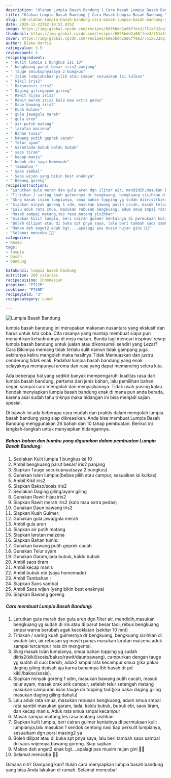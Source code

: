 ```yaml
---
description: "Olahan Lumpia Basah Bandung | Cara Masak Lumpia Basah Bandung Yang Menggugah Selera"
title: "Olahan Lumpia Basah Bandung | Cara Masak Lumpia Basah Bandung Yang Menggugah Selera"
slug: 546-olahan-lumpia-basah-bandung-cara-masak-lumpia-basah-bandung-yang-menggugah-selera
date: 2020-12-23T02:19:53.835Z
image: https://img-global.cpcdn.com/recipes/6895bdd2a86ffee3/751x532cq70/lumpia-basah-bandung-foto-resep-utama.jpg
thumbnail: https://img-global.cpcdn.com/recipes/6895bdd2a86ffee3/751x532cq70/lumpia-basah-bandung-foto-resep-utama.jpg
cover: https://img-global.cpcdn.com/recipes/6895bdd2a86ffee3/751x532cq70/lumpia-basah-bandung-foto-resep-utama.jpg
author: Blake Harris
ratingvalue: 3.5
reviewcount: 3
recipeingredient:
- " Kulit lumpia 1 bungkus isi 10"
- " bengkuang parut besar iris2 panjang"
- " Tauge secukupnyasaya 2 bungkus"
- " Isian lumpiabebas pilih atau campur sesuaikan isi kulkas"
- " Kikil iris2"
- " Baksososis iris2"
- " Daging gilingayam giling"
- " Rawit hijau iris2"
- " Rawit merah iris2 kalo mau extra pedas"
- " Daun bawang iris2"
- " Kuah Gulmer"
- " gula jawagula merah"
- " gula aren"
- " air putih matang"
- " larutan maizena"
- " Bahan tumis"
- " bawang putih geprek cacah"
- " Telur ayam"
- " Garamlada bubuk kaldu bubuk"
- " saos tiram"
- " kecap manis"
- " bubuk ebi saya homemade"
- " Tambahan "
- " Saos sambal"
- " Saos wijen yang bikin best enaknya"
- " Bawang goreng"
recipeinstructions:
- "Larutkan gula merah dan gula aren dgn 1liter air, mendidih,masukan bengkuang yg sudah di iris atau di parut besar tadi, rebus bengkuang smpai warna berubah agak kecoklatan (sekitar 10 mnt)"
- "Tiriskan / saring kuah gulmernya dr bengkuang, bengkuang sisihkan di wadah lain, air rebusan yg masih panas masukan larutan maizena aduk sampai tercampur rata dn mengental."
- "Skrg masak isian lumpianya, smua bahan topping yg sudah diiris2(kikil/sosis/bakso/rawit/daunbawang), campurkan dengan tauge yg sudah di cuci bersih, aduk2 smpai rata kecampur smua (jika pakai daging giling dipisah aja karna bahannya lbh basah dr pd kikil/bakso/sosis)."
- "Siapkan minyak goreng 1 sdm, masukan bawang putih cacah, masuk telur ayam, masak orak arik campur, setelah telur setengah matang masukan campuran isian tauge dn topping tadi(jika pakai daging giling masukan daging giling dahulu)"
- "Lalu aduk rata smua, masukan rebusan bengkuang, adum smua smpai rata sambil masukan garam, lada, kaldu bubuk, bubuk ebi, saos tiram, dan kecap manis. Aduk rata smua smpai kecampur"
- "Masak sampai matang,tes rasa.matang sisihkan"
- "Siapkan kulit lumpia, beri cairan gulmer kentalnya di permukaan kulit lumpianya,lalu masukan 1 sendok centong nasi tiap perkulit lumpianya, sesuaikam dgn porsi masing2 ya"
- "Boleh dilipat atau di buka spt pnya saya, lalu beri tambah saos sambal dn saos wijennya,bawang goreng. Siap sajikan"
- "Makan deh anget2 enak bgt....apalagi pas musim hujan gini 🙏🤗"
- "Selamat mencoba 🙏😊"
categories:
- Resep
tags:
- lumpia
- basah
- bandung

katakunci: lumpia basah bandung 
nutrition: 269 calories
recipecuisine: Indonesian
preptime: "PT22M"
cooktime: "PT30M"
recipeyield: "3"
recipecategory: Lunch

---
```



![Lumpia Basah Bandung](https://img-global.cpcdn.com/recipes/6895bdd2a86ffee3/751x532cq70/lumpia-basah-bandung-foto-resep-utama.jpg)


lumpia basah bandung ini merupakan makanan nusantara yang ekslusif dan harus untuk kita coba. Cita rasanya yang mantap membuat siapa pun menantikan kehadirannya di meja makan.
Bunda lagi mencari inspirasi resep lumpia basah bandung untuk jualan atau dikonsumsi sendiri yang Lezat? Cara Bikinnya memang tidak terlalu sulit namun tidak gampang juga. sekiranya keliru mengolah maka hasilnya Tidak Memuaskan dan justru cenderung tidak enak. Padahal lumpia basah bandung yang enak selayaknya mempunyai aroma dan rasa yang dapat memancing selera kita.

Ada beberapa hal yang sedikit banyak mempengaruhi kualitas rasa dari lumpia basah bandung, pertama dari jenis bahan, lalu pemilihan bahan segar, sampai cara mengolah dan menyajikannya. Tidak usah pusing kalau hendak menyiapkan lumpia basah bandung enak di mana pun anda berada, karena asal sudah tahu triknya maka hidangan ini bisa menjadi sajian spesial.




Di bawah ini ada beberapa cara mudah dan praktis dalam mengolah lumpia basah bandung yang siap dikreasikan. Anda bisa membuat Lumpia Basah Bandung menggunakan 26 bahan dan 10 tahap pembuatan. Berikut ini langkah-langkah untuk menyiapkan hidangannya.

<!--inarticleads1-->

##### Bahan-bahan dan bumbu yang digunakan dalam pembuatan Lumpia Basah Bandung:

1. Sediakan  Kulit lumpia 1 bungkus isi 10
1. Ambil  bengkuang parut besar/ iris2 panjang
1. Siapkan  Tauge secukupnya(saya 2 bungkus)
1. Gunakan  Isian lumpia:(bebas pilih atau campur, sesuaikan isi kulkas)
1. Ambil  Kikil iris2
1. Siapkan  Bakso/sosis iris2
1. Sediakan  Daging giling/ayam giling
1. Gunakan  Rawit hijau iris2
1. Siapkan  Rawit merah iris2 (kalo mau extra pedas)
1. Gunakan  Daun bawang iris2
1. Siapkan  Kuah Gulmer:
1. Gunakan  gula jawa/gula merah
1. Ambil  gula aren
1. Siapkan  air putih matang
1. Siapkan  larutan maizena
1. Siapkan  Bahan tumis:
1. Gunakan  bawang putih geprek cacah
1. Gunakan  Telur ayam
1. Gunakan  Garam,lada bubuk, kaldu bubuk
1. Ambil  saos tiram
1. Ambil  kecap manis
1. Ambil  bubuk ebi (saya homemade)
1. Ambil  Tambahan :
1. Siapkan  Saos sambal
1. Ambil  Saos wijen (yang bikin best enaknya)
1. Siapkan  Bawang goreng




<!--inarticleads2-->

##### Cara membuat Lumpia Basah Bandung:

1. Larutkan gula merah dan gula aren dgn 1liter air, mendidih,masukan bengkuang yg sudah di iris atau di parut besar tadi, rebus bengkuang smpai warna berubah agak kecoklatan (sekitar 10 mnt)
1. Tiriskan / saring kuah gulmernya dr bengkuang, bengkuang sisihkan di wadah lain, air rebusan yg masih panas masukan larutan maizena aduk sampai tercampur rata dn mengental.
1. Skrg masak isian lumpianya, smua bahan topping yg sudah diiris2(kikil/sosis/bakso/rawit/daunbawang), campurkan dengan tauge yg sudah di cuci bersih, aduk2 smpai rata kecampur smua (jika pakai daging giling dipisah aja karna bahannya lbh basah dr pd kikil/bakso/sosis).
1. Siapkan minyak goreng 1 sdm, masukan bawang putih cacah, masuk telur ayam, masak orak arik campur, setelah telur setengah matang masukan campuran isian tauge dn topping tadi(jika pakai daging giling masukan daging giling dahulu)
1. Lalu aduk rata smua, masukan rebusan bengkuang, adum smua smpai rata sambil masukan garam, lada, kaldu bubuk, bubuk ebi, saos tiram, dan kecap manis. Aduk rata smua smpai kecampur
1. Masak sampai matang,tes rasa.matang sisihkan
1. Siapkan kulit lumpia, beri cairan gulmer kentalnya di permukaan kulit lumpianya,lalu masukan 1 sendok centong nasi tiap perkulit lumpianya, sesuaikam dgn porsi masing2 ya
1. Boleh dilipat atau di buka spt pnya saya, lalu beri tambah saos sambal dn saos wijennya,bawang goreng. Siap sajikan
1. Makan deh anget2 enak bgt....apalagi pas musim hujan gini 🙏🤗
1. Selamat mencoba 🙏😊




Gimana nih? Gampang kan? Itulah cara menyiapkan lumpia basah bandung yang bisa Anda lakukan di rumah. Selamat mencoba!
